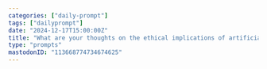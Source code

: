 ```yaml
---
categories: ["daily-prompt"]
tags: ["dailyprompt"]
date: "2024-12-17T15:00:00Z"
title: "What are your thoughts on the ethical implications of artificial intelligence?"
type: "prompts"
mastodonID: "113668774734674625"
---
```

